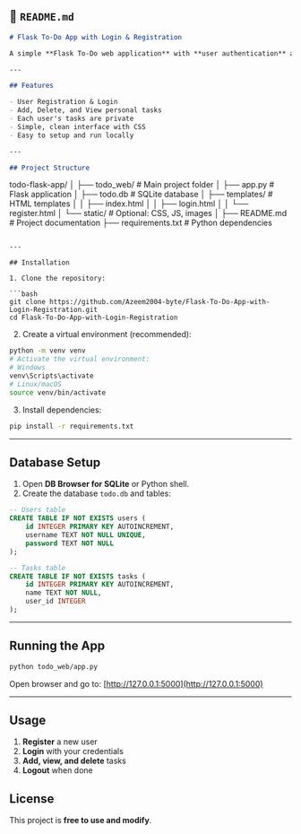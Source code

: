 
## 🔹 `README.md`

```markdown
# Flask To-Do App with Login & Registration

A simple **Flask To-Do web application** with **user authentication** and **personal task management** using **SQLite**.

---

## Features

- User Registration & Login
- Add, Delete, and View personal tasks
- Each user's tasks are private
- Simple, clean interface with CSS
- Easy to setup and run locally

---

## Project Structure

```

todo-flask-app/
│
├── todo_web/                   # Main project folder
│   ├── app.py                  # Flask application
│   ├── todo.db                 # SQLite database
│   ├── templates/              # HTML templates
│   │   ├── index.html
│   │   ├── login.html
│   │   └── register.html
│   └── static/                 # Optional: CSS, JS, images
│
├── README.md                   # Project documentation
├── requirements.txt            # Python dependencies

````

---

## Installation

1. Clone the repository:

```bash
git clone https://github.com/Azeem2004-byte/Flask-To-Do-App-with-Login-Registration.git
cd Flask-To-Do-App-with-Login-Registration
````

2. Create a virtual environment (recommended):

```bash
python -m venv venv
# Activate the virtual environment:
# Windows
venv\Scripts\activate
# Linux/macOS
source venv/bin/activate
```

3. Install dependencies:

```bash
pip install -r requirements.txt
```

---

## Database Setup

1. Open **DB Browser for SQLite** or Python shell.
2. Create the database `todo.db` and tables:

```sql
-- Users table
CREATE TABLE IF NOT EXISTS users (
    id INTEGER PRIMARY KEY AUTOINCREMENT,
    username TEXT NOT NULL UNIQUE,
    password TEXT NOT NULL
);

-- Tasks table
CREATE TABLE IF NOT EXISTS tasks (
    id INTEGER PRIMARY KEY AUTOINCREMENT,
    name TEXT NOT NULL,
    user_id INTEGER
);
```

---

## Running the App

```bash
python todo_web/app.py
```

Open browser and go to: [http://127.0.0.1:5000](http://127.0.0.1:5000)

---

## Usage

1. **Register** a new user
2. **Login** with your credentials
3. **Add, view, and delete** tasks
4. **Logout** when done


## License

This project is **free to use and modify**.



